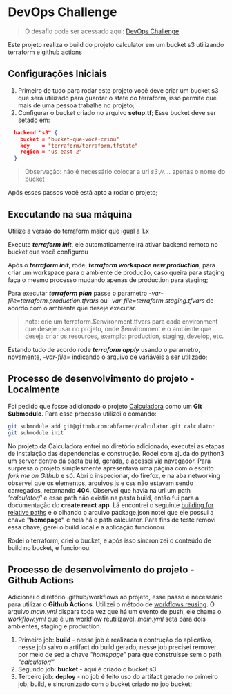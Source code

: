# DevOps Challenge 

> O desafio pode ser acessado aqui: [DevOps Challenge](https://lab.coodesh.com/edsonfacioli/devops-challenge-20221219)

Este projeto realiza o build do projeto calculator em um bucket s3 utilizando terraform e github actions

## Configurações Iniciais

1. Primeiro de tudo para rodar este projeto você deve criar um bucket s3 que será utilizado para guardar o state do terraform, isso permite que mais de uma pessoa trabalhe no projeto;
2. Configurar o bucket criado no arquivo **setup.tf**; Esse bucket deve ser setado em:

```json
  backend "s3" {
    bucket = "bucket-que-você-criou"
    key    = "terraform/terraform.tfstate"
    region = "us-east-2"
  }
```

> Observação: não é necessário colocar a url *s3://....* apenas o nome do bucket

Após esses passos você está apto a rodar o projeto;

## Executando na sua máquina

Utilize a versão do terraform maior que igual a 1.x

Execute ***terraform init***, ele automaticamente irá ativar backend remoto no bucket que você configurou

Após o ***terraform init***, rode, ***terraform workspace new production***, para criar um workspace para o ambiente de produção, caso queira para staging faça o mesmo processo mudando apenas de production para staging;

Para executar ***terraform plan*** passe o parametro *-var-file=terraform.production.tfvars* ou *-var-file=terraform.staging.tfvars* de acordo com o ambiente que deseje executar.

> nota: crie um terraform.$environment.tfvars para cada environment que deseje usar no projeto, onde $environment é o ambiente que deseja criar os resources, exemplo: production, staging, develop, etc.

Estando tudo de acordo rode ***terraform apply*** usando o parametro, novamente, *-var-file=* indicando o arquivo de variáveis a ser utilizado;

## Processo de desenvolvimento do projeto - Localmente

Foi pedido que fosse adicionado o projeto [Calculadora](https://github.com/ahfarmer/calculator) como um  **Git Submodule**. Para esse processo utilizei o comando:

```bash
git submodule add git@github.com:ahfarmer/calculator.git calculator
git submodule init
```

No projeto da Calculadora entrei no diretório adicionado, executei as etapas de instalação das dependencias e construção. Rodei com ajuda do python3 um server dentro da pasta build, gerada, e acessei via navegador. Para surpresa o projeto simplesmente apresentava uma página com o escrito *fork me on Github* e só. Abri o inspecionar, do firefox, e na aba networking observei que os elementos, arquivos js e css não estavam sendo carregados, retornando **404**. Observei que havia na url um path *'calculator/'* e esse path não existia na pasta build, então fui para a documentação do **create react app**. Lá encontrei o seguinte [building for relative paths](https://create-react-app.dev/docs/deployment#building-for-relative-paths) e o olhando o arquivo package.json notei que ele possui a chave **"homepage"** e nela há o path calculator. Para fins de teste removi essa chave, gerei o build local e a aplicação funcionou.

Rodei o terraform, criei o bucket, e após isso sincronizei o conteúdo de build no bucket, e funcionou.

## Processo de desenvolvimento do projeto - Github Actions

Adicionei o diretório .github/workflows ao projeto, esse passo é necessário para utilizar o **Github Actions**. Utilizei o método de [workflows reusing](https://docs.github.com/en/actions/using-workflows/reusing-workflows). O arquivo *main.yml* dispara toda vez que há um evento de push, ele chama o *workflow.yml* que é um workflow reutilizavel. *main.yml* seta para dois ambientes, staging e production.

1. Primeiro job: **build** - nesse job é realizada a contrução do aplicativo, nesse job salvo o artifact do build gerado, nesse job precisei remover por meio de sed a chave *"homepage"* para que construisse sem o path *"calculator/"*
2. Segundo job: **bucket** - aqui é criado o bucket s3
3. Terceiro job: **deploy** - no job é feito uso do artifact gerado no primeiro job, build, e sincronizado com o bucket criado no job bucket;
